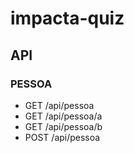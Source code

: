 # impacta-quiz

## API
### PESSOA
- GET /api/pessoa
- GET /api/pessoa/a
- GET /api/pessoa/b
- POST /api/pessoa